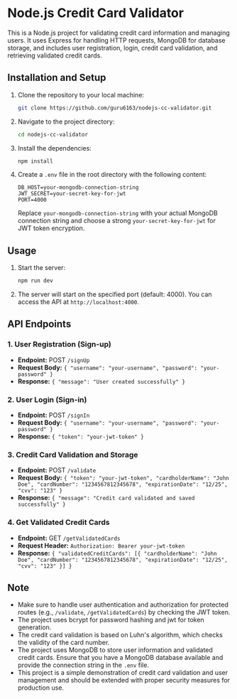 # Node.js Credit Card Validator

This is a Node.js project for validating credit card information and managing users. It uses Express for handling HTTP requests, MongoDB for database storage, and includes user registration, login, credit card validation, and retrieving validated credit cards.

## Installation and Setup

1. Clone the repository to your local machine:

   ```bash
   git clone https://github.com/guru6163/nodejs-cc-validator.git
   ```

2. Navigate to the project directory:

   ```bash
   cd nodejs-cc-validator
   ```

3. Install the dependencies:

   ```bash
   npm install
   ```

4. Create a `.env` file in the root directory with the following content:

   ```
   DB_HOST=your-mongodb-connection-string
   JWT_SECRET=your-secret-key-for-jwt
   PORT=4000
   ```

   Replace `your-mongodb-connection-string` with your actual MongoDB connection string and choose a strong `your-secret-key-for-jwt` for JWT token encryption.

## Usage

1. Start the server:

   ```bash
   npm run dev
   ```

2. The server will start on the specified port (default: 4000). You can access the API at `http://localhost:4000`.

## API Endpoints

### 1. User Registration (Sign-up)

- **Endpoint:** POST `/signUp`
- **Request Body:** `{ "username": "your-username", "password": "your-password" }`
- **Response:** `{ "message": "User created successfully" }`

### 2. User Login (Sign-in)

- **Endpoint:** POST `/signIn`
- **Request Body:** `{ "username": "your-username", "password": "your-password" }`
- **Response:** `{ "token": "your-jwt-token" }`

### 3. Credit Card Validation and Storage

- **Endpoint:** POST `/validate`
- **Request Body:** `{ "token": "your-jwt-token", "cardholderName": "John Doe", "cardNumber": "1234567812345678", "expirationDate": "12/25", "cvv": "123" }`
- **Response:** `{ "message": "Credit card validated and saved successfully" }`

### 4. Get Validated Credit Cards

- **Endpoint:** GET `/getValidatedCards`
- **Request Header:** `Authorization: Bearer your-jwt-token`
- **Response:** `{ "validatedCreditCards": [{ "cardholderName": "John Doe", "cardNumber": "1234567812345678", "expirationDate": "12/25", "cvv": "123" }] }`

## Note

- Make sure to handle user authentication and authorization for protected routes (e.g., `/validate`, `/getValidatedCards`) by checking the JWT token.
- The project uses bcrypt for password hashing and jwt for token generation.
- The credit card validation is based on Luhn's algorithm, which checks the validity of the card number.
- The project uses MongoDB to store user information and validated credit cards. Ensure that you have a MongoDB database available and provide the connection string in the `.env` file.
- This project is a simple demonstration of credit card validation and user management and should be extended with proper security measures for production use.
